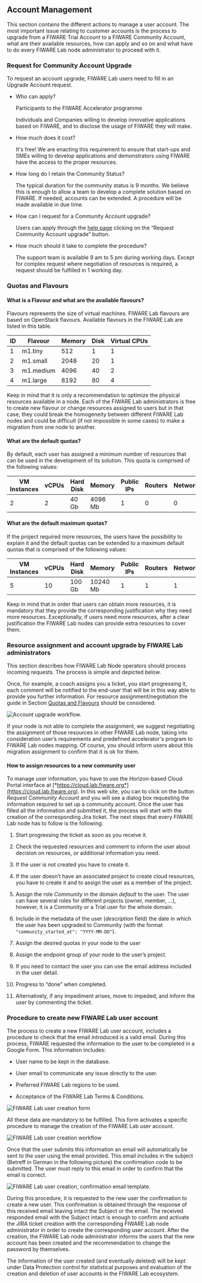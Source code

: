 ##  Account Management

This section contains the different actions to manage a user account.
The most important issue relating to customer accounts is the process to
upgrade from a FIWARE Trial Account to a FIWARE Community Account, what
are their available resources, how can apply and so on and what have to
do every FIWARE Lab node administrator to proceed with it.

### Request for Community Account Upgrade

To request an account upgrade, FIWARE Lab users need to fill in an
Upgrade Account request.

-   Who can apply?

    Participants to the FIWARE Accelerator programme

    Individuals and Companies willing to develop innovative applications
    based on FIWARE, and to disclose the usage of FIWARE they will make.

-   How much does it cost?

    It's free! We are enacting this requirement to ensure that start-ups
    and SMEs willing to develop applications and demonstrators using
    FIWARE have the access to the proper resources.

-   How long do I retain the Community Status?

    The typical duration for the community status is 9 months. We believe
    this is enough to allow a team to develop a complete solution based on
    FIWARE. If needed, accounts can be extended. A procedure will be made
    available in due time.

-   How can I request for a Community Account upgrade?

    Users can apply through the [help page](http://help.lab.fi-ware.org)
    clicking on the “Request Community Account upgrade” button.

-   How much should it take to complete the procedure?

    The support team is available 9 am to 5 pm during working days. Except
    for complex request where negotiation of resources is required, a
    request should be fulfilled in 1 working day.

### Quotas and Flavours

#### What is a Flavour and what are the available flavours?

Flavours represents the size of virtual machines. FIWARE Lab flavours
are based on OpenStack flavours. Available flavours in the FIWARE Lab
are listed in this table.


| **ID** | **Flavour** | **Memory** | **Disk** | **Virtual CPUs** |
| --- | --- | --- | --- | --- |
| 1 | m1.tiny | 512 | 1 | 1 |
| 2 | m1.small | 2048 | 20 | 1 |
| 3 | m1.medium | 4096 | 40 | 2 |
| 4 | m1.large | 8192 | 80 | 4 |

Keep in mind that it is only a recommendation to optimize the physical
resources available in a node. Each of the FIWARE Lab administrators is
free to create new flavour or change resources assigned to users but in
that case, they could break the homogeneity between different FIWARE Lab
nodes and could be difficult (if not impossible in some cases) to make a
migration from one node to another.

#### What are the default quotas?

By default, each user has assigned a minimum number of resources that
can be used in the development of its solution. This quota is comprised
of the following values:

| **VM Instances** | **vCPUs** | **Hard Disk** | **Memory** | **Public IPs** |    **Routers** | **Networks** |
| --- | --- | --- | --- | --- | --- | --- |
| 2 | 2 | 40 Gb | 4096 Mb | 1 | 0 | 0 |

#### What are the default maximum quotas?

If the project required more resources, the users have the possibility
to explain it and the default quotas can be extended to a maximum
default quotas that is comprised of the following values:

| **VM Instances** | **vCPUs** | **Hard Disk** | **Memory** | **Public IPs** |    **Routers** | **Networks** |
| --- | --- | --- | --- | --- | --- | --- |
| 5  | 10 | 100 Gb | 10240 Mb | 1 | 1 | 1 |

Keep in mind that in order that users can obtain more resources, it is
mandatory that they provide the corresponding justification why they
need more resources. Exceptionally, if users need more resources, after
a clear justification the FIWARE Lab nodes can provide extra resources
to cover them.

### Resource assignment and account upgrade by FIWARE Lab administrators

This section describes how FIWARE Lab Node operators should process
incoming requests. The process is simple and depicted below.

Once, for example, a coach assigns you a ticket, you start progressing
it, each comment will be notified to the end-user that will be in this
way able to provide you further information. For resource
assignment/negotiation the guide in Section [Quotas and Flavours]()
should be considered.

![Account upgrade workflow.](image15.png)

If your node is not able to complete the assignment, we suggest
negotiating the assignment of those resources in other FIWARE Lab node,
taking into consideration user’s requirements and predefined
accelerator's program to FIWARE Lab nodes mapping. Of course, you should
inform users about this migration assignment to confirm that it is ok
for them.

#### How to assign resources to a new community user

To manage user information, you have to use the Horizon-based Cloud
Portal interface at
[*https://cloud.lab.fiware.org*](https://cloud.lab.fiware.org). In this
web site, you can to click on the button *Request Community Account* and
you will see a dialog box requesting the information required to set up
a community account. Once the user has filled all the information and
submitted it, the process will start with the creation of the
corresponding Jira ticket. The next steps that every FIWARE Lab node has
to follow is the following:

1.  Start progressing the ticket as soon as you receive it.

1.  Check the requested resources and comment to inform the user about
decision on resources, or additional information you need.

1.  If the user is not created you have to create it.

1.  If the user doesn’t have an associated project to create cloud
resources, you have to create it and to assign the user as a member
of the project.

1.  Assign the role *Community* in the domain *default* to the user. The
user can have several roles for different projects (owner, member,
...), however, it is a Community or a Trial user for the
whole domain.

1.  Include in the metadata of the user (*description* field) the date
in which the user has been upgraded to Community (with the format
`"community_started_at": "YYYY-MM-DD"`).

1.  Assign the desired quotas in your node to the user

1.  Assign the endpoint group of your node to the user’s project.

1.  If you need to contact the user you can use the email address
included in the user detail.

1. Progress to “done” when completed.

1. Alternatively, if any impediment arises, move to impeded, and inform
the user by commenting the ticket.

### Procedure to create new FIWARE Lab user account

The process to create a new FIWARE Lab user account, includes a
procedure to check that the email introduced is a valid email. During
this process, FIWARE requested the information to the user to be
completed in a Google Form. This information includes:

-   User name to be kept in the database.

-   User email to communicate any issue directly to the user.

-   Preferred FIWARE Lab regions to be used.

-   Acceptance of the FIWARE Lab Terms & Conditions.

![FIWARE Lab user creation form](image16.png)

All these data are mandatory to be fulfilled. This form activates a
specific procedure to manage the creation of the FIWARE Lab user
account.

![FIWARE Lab user creation workflow](image17.png)

Once that the user submits this information an email will automatically
be sent to the user using the email provided. This email includes in the
subject (Betreff in German in the following picture) the confirmation
code to be submitted. The user must reply to this email in order to
confirm that the email is correct.

![FIWARE Lab user creation, confirmation email template.](image18.png)

During this procedure, it is requested to the new user the confirmation
to create a new user. This confirmation is obtained through the response
of this received email leaving intact the Subject or the email. The
received responded email with the Subject intact is enough to confirm
and activate the JIRA ticket creation with the corresponding FIWARE Lab
node administrator in order to create the corresponding user account.
After the creation, the FIWARE Lab node administrator informs the users
that the new account has been created and the recommendation to change
the password by themselves.

The information of the user created (and eventually deleted) will be
kept under Data Protection control for statistical purposes and
evaluation of the creation and deletion of user accounts in the FIWARE
Lab ecosystem.

